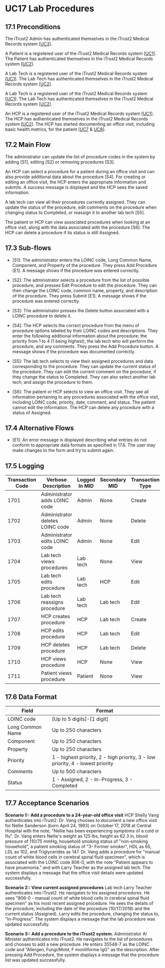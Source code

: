 # UC17 Lab Procedures

## 17.1 Preconditions 

The iTrust2 Admin has authenticated themselves in the iTrust2 Medical Records system [[UC3](uc3)].

A Patient is a registered user of the iTrust2 Medical Records system [[UC1](uc1)]. The Patient has authenticated themselves in the iTrust2 Medical Records system [[UC2](uc2)].

A Lab Tech is a registered user of the iTrust2 Medical Records system [[UC1](uc1)]. The Lab Tech has authenticated themselves in the iTrust2 Medical Records system [[UC2](uc2)].

A Lab Tech is a registered user of the iTrust2 Medical Records system [[UC1](uc1)]. The Lab Tech has authenticated themselves in the iTrust2 Medical Records system [[UC2](uc2)].

An HCP is a registered user of the iTrust2 Medical Records system [[UC1](https://github.ncsu.edu/engr-csc326-staff/iTrust2-v1/wiki/uc1)]. The HCP has authenticated themselves in the iTrust2 Medical Records system [[UC2](https://github.ncsu.edu/engr-csc326-staff/iTrust2-v1/wiki/uc2)]. The HCP has started documenting an office visit, including basic health metrics, for the patient [[UC7](https://github.ncsu.edu/engr-csc326-staff/iTrust2-v1/wiki/uc7) & [UC8](https://github.ncsu.edu/engr-csc326-staff/iTrust2-v1/wiki/uc8)].

## 17.2 Main Flow

The administrator can update the list of procedure codes in the system by adding [S1], editing [S2] or removing procedures [S3].

An HCP can select a procedure for a patient during an office visit and can also provide additional data about the procedure [S4]. For creating or editing an office visit, the HCP enters the appropriate information and submits. A success message is displayed and the HCP sees the saved information.

A lab tech can view all their procedures currently assigned. They can update the status of the procedure, edit comments on the procedure when changing status to Completed, or reassign it to another lab tech [S5].

The patient or HCP can view associated procedures when looking at an office visit, along with the data associated with the procedure [S6]. The HCP can delete a procedure if its status is still Assigned.


## 17.3 Sub-flows
* [S1]: The administrator enters the LOINC code, Long Common Name, Component, and Property of the procedure. They press Add Procedure [E1]. A message shows if the procedure was entered correctly.

* [S2]: The administrator selects a procedure from the list of possible procedure,  and presses Edit Procedure to edit the procedure. They can then change the LOINC code, common name, property, and description of the procedure. They press Submit [E1]. A message shows if the procedure was entered correctly.

* [S3]: The administrator presses the Delete button associated with a LOINC procedure to delete it.

* [S4]: The HCP selects the correct procedure from the menu of procedure options labeled by their LOINC codes and descriptions. They enter the following additional information about the procedure: the priority from 1 to 4 (1 being highest), the lab tech who will perform the procedure, and any comments. They press the Add Procedure button. A message shows if the procedure was documented correctly.

* [S5]: The lab tech selects to view their assigned procedures and data corresponding to the procedure. They can update the current status of the procedure. They can edit the current comment on the procedure, if they change the status to Completed. They can also select another lab tech, and assign the procedure to them.

* [S6]: The patient or HCP selects to view an office visit. They see all information pertaining to any procedures associated with the office visit, including LOINC code, priority, date, comment, and status. The patient cannot edit the information. The HCP can delete any procedure with a status of Assigned.


## 17.4 Alternative Flows
* [E1]: An error message is displayed describing what entries do not conform to appropriate data formats as specified in 17.6. The user may make changes to the form and try to submit again.

## 17.5 Logging
Transaction Code | Verbose Description | Logged In MID | Secondary MID | Transaction Type | Patient Viewable
-----------------|---------------------|---------------|---------------|------------------|------------------
1701             | Administrator adds LOINC code| Admin | None         | Create           | No
1702             | Administrator deletes LOINC code| Admin | None      | Delete           | No
1703             | Administrator edits LOINC code | Admin| None        | Edit             | No
1704             | Lab tech views procedures | Lab tech | None         | View             | No
1705             | Lab tech edits procedure | Lab tech | HCP           | Edit             | No
1706             | Lab tech reassigns procedure | Lab tech | Lab tech  | Edit             | No
1707             | HCP creates procedure | HCP | Lab tech              | Create           | No
1708             | HCP edits procedure | HCP | Lab tech                | Edit             | No
1709             | HCP deletes procedure | HCP | Lab tech              | Delete           | No
1710             | HCP views procedure | HCP | None                    | View             | No
1711             | Patient views procedure | Patient | None            | View             | Yes

## 17.6 Data Format
Field | Format
------|--------
LOINC code       | [Up to 5 digits]-[1 digit] 
Long Common Name | Up to 250 characters
Component        | Up to 250 characters
Property         | Up to 250 characters
Priority         | 1 - highest priority, 2 - high priority, 3 - low priority, 4 - lowest priority
Comments         | Up to 500 characters
Status           | 1 - Assigned, 2 - In-Progress, 3 - Completed

## 17.7 Acceptance Scenarios
**Scenario 1:: Add a procedure to a 24-year-old office visit**
HCP Shelly Vang authenticates into iTrust2. Dr. Vang chooses to document a new office visit for Nellie Sanderson (born April 24, 1993) on October 17, 2018 at Central Hospital with the note, "Nellie has been experiencing symptoms of a cold or flu". Dr. Vang enters Nellie's weight as 125 lbs, height as 62.3 in, blood pressure of 110/75 mmHg, household smoking status of "non-smoking household", a patient smoking status of "3- Former smoker", HDL as 65, LDL as 102, and Triglycerides as 147. Dr. Vang adds a procedure for "manual count of white blood cells in cerebral spinal fluid specimen", which is associated with the LOINC code 806-0, with the note "Patient appears to have pnuemonia." and with Larry Teacher as the assigned lab tech. The system displays a message that the office visit details were updated successfully. 

**Scenario 2:: View current assigned procedures**
Lab tech Larry Teacher authenticates into iTrust2. He navigates to his assigned procedures. He sees "806-0 - manual count of white blood cells in cerebral spinal fluid specimen" as his most recent assigned procedure. He sees the details of the procedure, including the date of the procedure (10/17/2018) and the current status (Assigned). Larry edits the procedure, changing the status to, "In-Progress". The system displays a message that the lab procedure was updated successfully.

**Scenario 3:: Add a procedure to the iTrust2 system.**
Administrator Al Minister authenticates into iTrust2. He navigates to the list of procedures and chooses to add a new procedure. He enters 35548-7 as the LOINC code and "Allergen, Fungi/Mold, F moniliforme IgG" as the description. After pressing Add Procedure, the system displays a message that the procedure list was updated successfully.